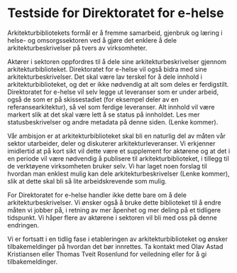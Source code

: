 # Testside for Direktoratet for e-helse

Arkitekturbibliotekets formål er å fremme samarbeid, gjenbruk og læring i helse- og omsorgssektoren ved å gjøre det enklere å dele arkitekturbeskrivelser på tvers av virksomheter.

Aktører i sektoren oppfordres til å dele sine arkitekturbeskrivelser gjennom  arkitekturbiblioteket. Direktoratet for e-helse vil også bidra med sine arkitekturbeskrivelser. Det skal være lav terskel for å dele innhold i arkitekturbiblioteket, og det er ikke nødvendig at alt som deles er ferdigstilt. Direktoratet for e-helse vil selv legge ut leveranser som er under arbeid, også de som er på skissestadiet (for eksempel deler av en referansearkitektur), så vel som ferdige leveranser. Alt innhold vil være markert slik at det skal være lett å se status på innholdet. Les mer statusbeskrivelser og andre metadata  på denne siden. (Lenke kommer).

Vår ambisjon er at arkitekturbiblioteket skal bli en naturlig del av måten vår sektor utarbeider, deler og diskuterer arkitekturleveranser. Vi erkjenner imidlertid at på kort sikt vil dette være et supplement for aktørene og at det i en periode vil være nødvendig å publisere til arkitekturbiblioteket, i tillegg til de verktøyene virksomheten bruker selv. Vi har laget noen forslag til hvordan man enklest mulig kan dele arkitekturbeskrivelser (Lenke kommer), slik at dette skal bli så lite arbeidskrevende som mulig.

For Direktoratet for e-helse handler ikke dette bare om å dele arkitekturbeskrivelser. Vi ønsker også å bruke dette biblioteket til å endre måten vi jobber på, i retning av mer åpenhet og mer deling på et tidligere tidspunkt. Vi håper flere av aktørene i sektoren vil bli med oss på denne endringen.

Vi er fortsatt i en tidlig fase i etableringen av arkitekturbiblioteket og ønsker tilbakemeldinger på hvordan det bør innrettes. Ta kontakt med Olav Astad Kristiansen eller Thomas Tveit Rosenlund for veiledning eller for å gi tilbakemeldinger.

<!--

**Here are some ideas to get you started:**

🙋‍♀️ A short introduction - what is your organization all about?
🌈 Contribution guidelines - how can the community get involved?
👩‍💻 Useful resources - where can the community find your docs? Is there anything else the community should know?
🍿 Fun facts - what does your team eat for breakfast?
🧙 Remember, you can do mighty things with the power of [Markdown](https://docs.github.com/github/writing-on-github/getting-started-with-writing-and-formatting-on-github/basic-writing-and-formatting-syntax)
-->
